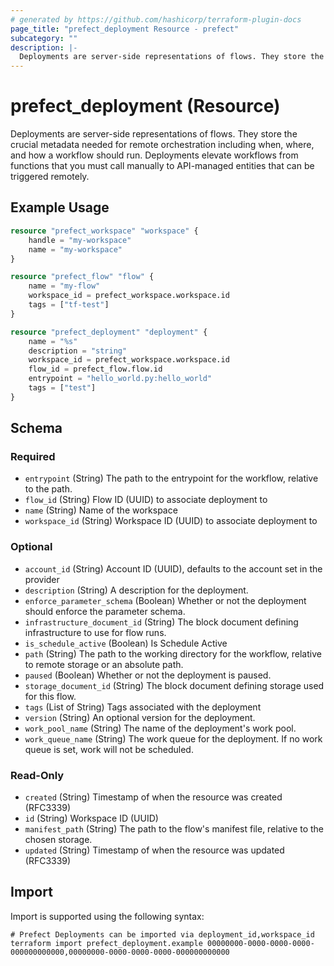 ```yaml
---
# generated by https://github.com/hashicorp/terraform-plugin-docs
page_title: "prefect_deployment Resource - prefect"
subcategory: ""
description: |-
  Deployments are server-side representations of flows. They store the crucial metadata needed for remote orchestration including when, where, and how a workflow should run. Deployments elevate workflows from functions that you must call manually to API-managed entities that can be triggered remotely.
---
```


# prefect_deployment (Resource)

Deployments are server-side representations of flows. They store the crucial metadata needed for remote orchestration including when, where, and how a workflow should run. Deployments elevate workflows from functions that you must call manually to API-managed entities that can be triggered remotely.

## Example Usage

```terraform
resource "prefect_workspace" "workspace" {
	handle = "my-workspace"
	name = "my-workspace"
}

resource "prefect_flow" "flow" {
	name = "my-flow"
	workspace_id = prefect_workspace.workspace.id
	tags = ["tf-test"]
}

resource "prefect_deployment" "deployment" {
	name = "%s"
	description = "string"
	workspace_id = prefect_workspace.workspace.id
	flow_id = prefect_flow.flow.id
	entrypoint = "hello_world.py:hello_world"
	tags = ["test"]
}
```

<!-- schema generated by tfplugindocs -->
## Schema

### Required

- `entrypoint` (String) The path to the entrypoint for the workflow, relative to the path.
- `flow_id` (String) Flow ID (UUID) to associate deployment to
- `name` (String) Name of the workspace
- `workspace_id` (String) Workspace ID (UUID) to associate deployment to

### Optional

- `account_id` (String) Account ID (UUID), defaults to the account set in the provider
- `description` (String) A description for the deployment.
- `enforce_parameter_schema` (Boolean) Whether or not the deployment should enforce the parameter schema.
- `infrastructure_document_id` (String) The block document defining infrastructure to use for flow runs.
- `is_schedule_active` (Boolean) Is Schedule Active
- `path` (String) The path to the working directory for the workflow, relative to remote storage or an absolute path.
- `paused` (Boolean) Whether or not the deployment is paused.
- `storage_document_id` (String) The block document defining storage used for this flow.
- `tags` (List of String) Tags associated with the deployment
- `version` (String) An optional version for the deployment.
- `work_pool_name` (String) The name of the deployment's work pool.
- `work_queue_name` (String) The work queue for the deployment. If no work queue is set, work will not be scheduled.

### Read-Only

- `created` (String) Timestamp of when the resource was created (RFC3339)
- `id` (String) Workspace ID (UUID)
- `manifest_path` (String) The path to the flow's manifest file, relative to the chosen storage.
- `updated` (String) Timestamp of when the resource was updated (RFC3339)

## Import

Import is supported using the following syntax:

```shell
# Prefect Deployments can be imported via deployment_id,workspace_id
terraform import prefect_deployment.example 00000000-0000-0000-0000-000000000000,00000000-0000-0000-0000-000000000000
```
